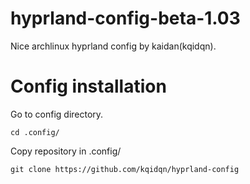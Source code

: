 # hyprland-config-beta-1.03
Nice archlinux hyprland config by kaidan(kqidqn). 

# Config installation 
Go to config directory.
```
cd .config/
```
Copy repository in .config/
```
git clone https://github.com/kqidqn/hyprland-config
```

